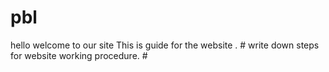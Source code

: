 # pbl
hello
welcome to our site This is guide for the website . # write down steps for website working procedure. #
